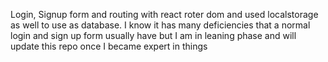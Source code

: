 Login, Signup form and routing with react roter dom and used localstorage as well to use as database. I know it has many deficiencies that a normal login and sign up form usually have but I am in leaning phase and will update this repo once I became expert in things
